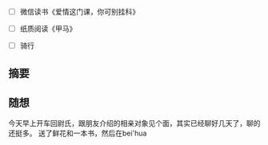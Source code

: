 - [ ] 微信读书《爱情这门课，你可别挂科》
- [ ] 纸质阅读《甲马》
- [ ] 骑行


## 摘要


## 随想
今天早上开车回尉氏，跟朋友介绍的相亲对象见个面，其实已经聊好几天了，聊的还挺多。
送了鲜花和一本书，然后在bei'hua
